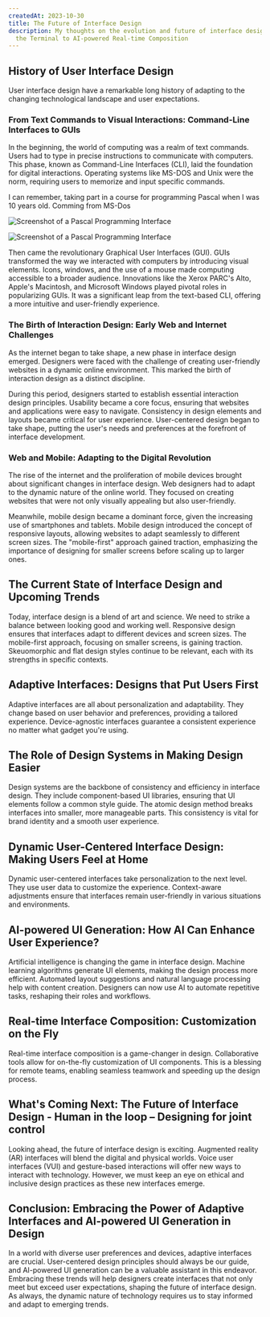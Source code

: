 ```yaml
---
createdAt: 2023-10-30
title: The Future of Interface Design
description: My thoughts on the evolution and future of interface design - from
  the Terminal to AI-powered Real-time Composition
---
```

## History of User Interface Design

User interface design have a remarkable long history of adapting to the changing technological landscape and user expectations. 

### From Text Commands to Visual Interactions: Command-Line Interfaces to GUIs

In the beginning, the world of computing was a realm of text commands. Users had to type in precise instructions to communicate with computers. This phase, known as Command-Line Interfaces (CLI), laid the foundation for digital interactions. Operating systems like MS-DOS and Unix were the norm, requiring users to memorize and input specific commands.

I can remember, taking part in a course for programming Pascal when I was 10 years old. Comming from MS-Dos 

![Screenshot of a Pascal Programming Interface](https://i.ytimg.com/vi/b4TYItvAHR0/maxresdefault.jpg "test")


![Screenshot of a Pascal Programming Interface](https://www.weltderfertigung.de/images/k800_cnc_programm-erstellen_510.jpg "test")

Then came the revolutionary Graphical User Interfaces (GUI). GUIs transformed the way we interacted with computers by introducing visual elements. Icons, windows, and the use of a mouse made computing accessible to a broader audience. Innovations like the Xerox PARC's Alto, Apple's Macintosh, and Microsoft Windows played pivotal roles in popularizing GUIs. It was a significant leap from the text-based CLI, offering a more intuitive and user-friendly experience.

### The Birth of Interaction Design: Early Web and Internet Challenges

As the internet began to take shape, a new phase in interface design emerged. Designers were faced with the challenge of creating user-friendly websites in a dynamic online environment. This marked the birth of interaction design as a distinct discipline.

During this period, designers started to establish essential interaction design principles. Usability became a core focus, ensuring that websites and applications were easy to navigate. Consistency in design elements and layouts became critical for user experience. User-centered design began to take shape, putting the user's needs and preferences at the forefront of interface development.

### Web and Mobile: Adapting to the Digital Revolution

The rise of the internet and the proliferation of mobile devices brought about significant changes in interface design. Web designers had to adapt to the dynamic nature of the online world. They focused on creating websites that were not only visually appealing but also user-friendly.

Meanwhile, mobile design became a dominant force, given the increasing use of smartphones and tablets. Mobile design introduced the concept of responsive layouts, allowing websites to adapt seamlessly to different screen sizes. The "mobile-first" approach gained traction, emphasizing the importance of designing for smaller screens before scaling up to larger ones.

## The Current State of Interface Design and Upcoming Trends

Today, interface design is a blend of art and science. We need to strike a balance between looking good and working well. Responsive design ensures that interfaces adapt to different devices and screen sizes. The mobile-first approach, focusing on smaller screens, is gaining traction. Skeuomorphic and flat design styles continue to be relevant, each with its strengths in specific contexts.

## Adaptive Interfaces: Designs that Put Users First

Adaptive interfaces are all about personalization and adaptability. They change based on user behavior and preferences, providing a tailored experience. Device-agnostic interfaces guarantee a consistent experience no matter what gadget you're using.

## The Role of Design Systems in Making Design Easier

Design systems are the backbone of consistency and efficiency in interface design. They include component-based UI libraries, ensuring that UI elements follow a common style guide. The atomic design method breaks interfaces into smaller, more manageable parts. This consistency is vital for brand identity and a smooth user experience.

## Dynamic User-Centered Interface Design: Making Users Feel at Home

Dynamic user-centered interfaces take personalization to the next level. They use user data to customize the experience. Context-aware adjustments ensure that interfaces remain user-friendly in various situations and environments.

## AI-powered UI Generation: How AI Can Enhance User Experience?

Artificial intelligence is changing the game in interface design. Machine learning algorithms generate UI elements, making the design process more efficient. Automated layout suggestions and natural language processing help with content creation. Designers can now use AI to automate repetitive tasks, reshaping their roles and workflows.

## Real-time Interface Composition: Customization on the Fly

Real-time interface composition is a game-changer in design. Collaborative tools allow for on-the-fly customization of UI components. This is a blessing for remote teams, enabling seamless teamwork and speeding up the design process.

## What's Coming Next: The Future of Interface Design - Human in the loop – Designing for joint control

Looking ahead, the future of interface design is exciting. Augmented reality (AR) interfaces will blend the digital and physical worlds. Voice user interfaces (VUI) and gesture-based interactions will offer new ways to interact with technology. However, we must keep an eye on ethical and inclusive design practices as these new interfaces emerge.

## Conclusion: Embracing the Power of Adaptive Interfaces and AI-powered UI Generation in Design

In a world with diverse user preferences and devices, adaptive interfaces are crucial. User-centered design principles should always be our guide, and AI-powered UI generation can be a valuable assistant in this endeavor. Embracing these trends will help designers create interfaces that not only meet but exceed user expectations, shaping the future of interface design. As always, the dynamic nature of technology requires us to stay informed and adapt to emerging trends.